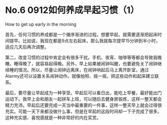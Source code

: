 # No.6 0912如何养成早起习惯（1）

How to get up early in the morning

首先，任何习惯的养成都是一个循序渐进的过程。想要早起，就需要逐渐把起床时间提早。比如说，我现在都是9点左右起床，那么我就每次提早15分钟到半小时，适应几天后再次调整。

第二，改变习惯的过程中肯定会有很多干扰。手机、夜宵、咖啡等等都会导致我晚睡。睡得晚了，就容易起得晚。另外，早上如果被闹钟叫醒，也要避免关了闹钟继续睡的情况。所以，尽量让闹钟远离床，在闹钟响起后马上离开卧室，通过Alarmy还可以设置关系闹钟动作。就像拍照、摇一摇，把这些动作和起床建立联系。

最后，要尽量让早起成为一种享受。早起后可以看日出，能吃上早餐，最好能出门运动下。我早上会和朋友一起拼车上班，可以随后去健身房锻炼，这样一整天都会精力充沛。早起后还要完成一天当中最重要的一件事，这样一整天早上就会过得很充实。可能一天下来都没做什么事，但是在早起的这段时间却一下子完成了很多。这种充实感、喜悦感就是一种非常好的内在奖赏。

